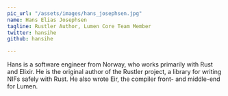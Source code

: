 ```yaml
---
pic_url: "/assets/images/hans_josephsen.jpg"
name: Hans Elias Josephsen
tagline: Rustler Author, Lumen Core Team Member
twitter: hansihe
github: hansihe

---
```

Hans is a software engineer from Norway, who works primarily with Rust and Elixir. He is the original author of the Rustler project, a library for writing NIFs safely with Rust. He also wrote Eir, the compiler front- and middle-end for Lumen.
